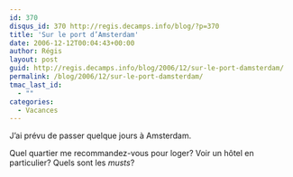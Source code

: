 ```yaml
---
id: 370
disqus_id: 370 http://regis.decamps.info/blog/?p=370
title: 'Sur le port d’Amsterdam'
date: 2006-12-12T00:04:43+00:00
author: Régis
layout: post
guid: http://regis.decamps.info/blog/2006/12/sur-le-port-damsterdam/
permalink: /blog/2006/12/sur-le-port-damsterdam/
tmac_last_id:
  - ""
categories:
  - Vacances
---
```

J’ai prévu de passer quelque jours à Amsterdam.

Quel quartier me recommandez-vous pour loger? Voir un hôtel en particulier? Quels sont les _musts_?
